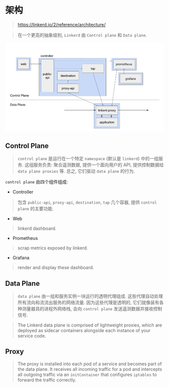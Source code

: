# 架构

> https://linkerd.io/2/reference/architecture/

> 在一个更高的抽象级别, `Linkerd` 由 `Control plane` 和 `Data plane`.

![](./assets/images/control-plane.png)

## Control Plane

> `control plane` 是运行在一个特定 `namespace` (默认是 `linkerd`) 中的一组服务. 这组服务负责: 聚合遥测数据, 提供一个面向用户的 API, 提供控制数据给 `data plane proxies` 等. 总之, 它们驱动 `data plane` 的行为.

`control plane` 由四个组件组成:

- Controller

> 包含 `public-api`, `proxy-api`, `destination`, `tap` 几个容器, 提供 `control plane` 的主要功能.

- Web

> linkerd dashboard.

- Prometheus

> scrap metrics exposed by linkerd.

- Grafana

> render and display these dashboard.

## Data Plane

> `data plane` 由一组和服务实例一块运行的透明代理组成. 这些代理自动处理所有流向和流流出服务的网络流量. 因为这些代理是透明的, 它们就像装有各种测量器具的进程外网络栈, 会向 `control plane` 发送遥测数据并接收控制信号.

> The Linkerd data plane is comprised of lightweight proxies, which are deployed as sidecar containers alongside each instance of your service code.

## Proxy

> The proxy is installed into each pod of a service and becomes part of the data plane. It receives all incoming traffic for a pod and intercepts all outgoing traffic via an `initContainer` that configures `iptables` to forward the traffic correctly.
